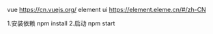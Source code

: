 vue
https://cn.vuejs.org/
element ui
https://element.eleme.cn/#/zh-CN

1.安装依赖
npm install
2.启动
npm start
